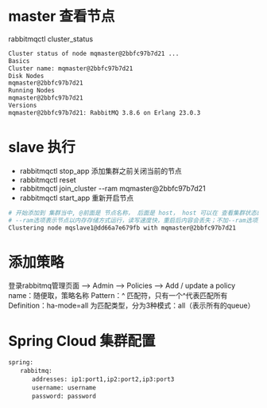 # master 查看节点
rabbitmqctl cluster_status

```sh
Cluster status of node mqmaster@2bbfc97b7d21 ...
Basics
Cluster name: mqmaster@2bbfc97b7d21
Disk Nodes
mqmaster@2bbfc97b7d21
Running Nodes
mqmaster@2bbfc97b7d21
Versions
mqmaster@2bbfc97b7d21: RabbitMQ 3.8.6 on Erlang 23.0.3
```
# slave 执行

* rabbitmqctl stop_app 添加集群之前关闭当前的节点
* rabbitmqctl reset
* rabbitmqctl join_cluster --ram mqmaster@2bbfc97b7d21
* rabbitmqctl start_app 重新开启节点

```sh
# 开始添加到 集群当中, @前面是 节点名称， 后面是 host， host 可以在 查看集群状态的时候获得
# --ram选项表示节点以内存存储方式运行，读写速度快，重启后内容会丢失；不加--ram选项，节点则以磁盘存储方式运行，虽然读写速度慢，但是内容一般可以持久保持
Clustering node mqslave1@dd66a7e679fb with mqmaster@2bbfc97b7d21
```

# 添加策略
登录rabbitmq管理页面 ——> Admin ——> Policies ——> Add / update a policy
name：随便取，策略名称
Pattern：^ 匹配符，只有一个^代表匹配所有
Definition：ha-mode=all 为匹配类型，分为3种模式：all（表示所有的queue）

# Spring Cloud 集群配置

```properties
spring:
　　rabbitmq:
　　　　addresses: ip1:port1,ip2:port2,ip3:port3
　　　　username: username
　　　　password: password
```